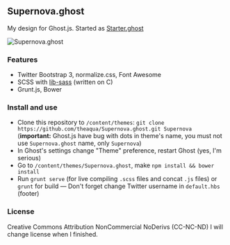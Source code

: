 ##  Supernova.ghost
My design for Ghost.js.
Started as [Starter.ghost][3]

![Supernova.ghost][1]

### Features
 - Twitter Bootstrap 3, normalize.css, Font Awesome
 - SCSS with [lib-sass][2] (written on C)
 - Grunt.js, Bower
 
### Install and use
 - Clone this repository to `/content/themes`: ``git clone https://github.com/theaqua/Supernova.ghost.git Supernova`` (**important:** Ghost.js have bug with dots in theme's name, you must not use ``Supernova.ghost`` name, only ``Supernova``)
 - In Ghost's settings change "Theme" preference, restart Ghost (yes, I'm serious)
 - Go to ``/content/themes/Supernova.ghost``, make ``npm install && bower install``
 - Run ``grunt serve`` (for live compiling ``.scss`` files and concat ``.js`` files) or ``grunt`` for build
 — Don't forget change Twitter username in ``default.hbs`` (footer)
 
### License
Creative Commons Attribution NonCommercial NoDerivs (CC-NC-ND)
I will change license when I finished.

  [1]: http://gm4.in/i/fgy.png
  [2]: http://libsass.org/
  [3]: https://github.com/theaqua/Starter.ghost